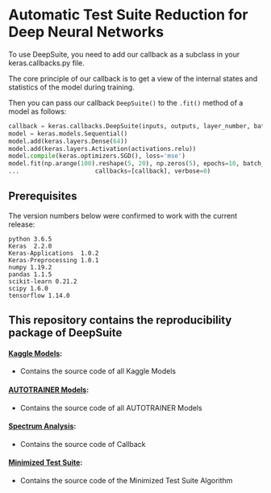 # Automatic Test Suite Reduction for Deep Neural Networks

To use DeepSuite, you need to add our callback as a subclass in your keras.callbacks.py file.

The core principle of our callback is to get a view of the internal states and statistics of the model during training.

Then you can pass our callback `DeepSuite()` to the `.fit()` method of a model as follows:

```python
callback = keras.callbacks.DeepSuite(inputs, outputs, layer_number, batch_size, startTime)
model = keras.models.Sequential()
model.add(keras.layers.Dense(64))
model.add(keras.layers.Activation(activations.relu))
model.compile(keras.optimizers.SGD(), loss='mse')
model.fit(np.arange(100).reshape(5, 20), np.zeros(5), epochs=10, batch_size=1, 
...                     callbacks=[callback], verbose=0)
```

## Prerequisites

The version numbers below were confirmed to work with the current release:

    python 3.6.5
    Keras  2.2.0
    Keras-Applications  1.0.2
    Keras-Preprocessing 1.0.1  
    numpy 1.19.2
    pandas 1.1.5
    scikit-learn 0.21.2
    scipy 1.6.0
    tensorflow 1.14.0

    
## This repository contains the reproducibility package of DeepSuite
#### [Kaggle Models](https://github.com/ICSE2024paper/Test-Suite/tree/main/Kaggle%20Model): 
* Contains the source code of all Kaggle Models
#### [AUTOTRAINER Models](https://github.com/FSE2024paper/Test-Suite/tree/main/AUTOTRAINER%20Model):
* Contains the source code of all AUTOTRAINER Models
#### [Spectrum Analysis]():
* Contains the source code of Callback
#### [Minimized Test Suite](https://github.com/FSE2024paper/Test-Suite/tree/main/Minimized%20Test%20Suite):
* Contains the source code of the Minimized Test Suite Algorithm 






